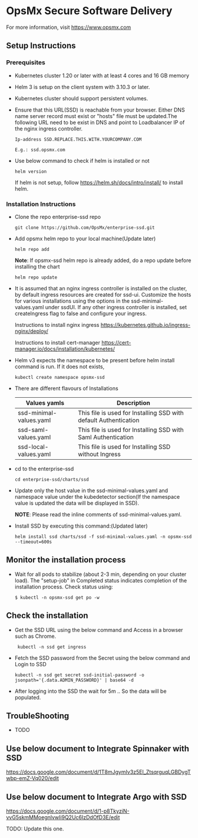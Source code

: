 # OpsMx Secure Software Delivery
For more information, visit https://www.opsmx.com

## Setup Instructions

### Prerequisites

- Kubernetes cluster 1.20 or later with at least 4 cores and 16 GB memory
- Helm 3 is setup on the client system with 3.10.3 or later.
- Kubernetes cluster should support persistent volumes.
- Ensure that this URL(SSD) is reachable from your browser. Either DNS name server record must exist or "hosts" file must be updated.The following URL need to be exist in DNS and point to Loadbalancer IP of the nginx ingress controller.

	```console
	Ip-address SSD.REPLACE.THIS.WITH.YOURCOMPANY.COM
	```
	`E.g.: ssd.opsmx.com`
- Use below command to check if helm is installed or not
        
   ```console
   helm version
   ```
  If helm is not setup, follow <https://helm.sh/docs/intro/install/> to install helm.

### Installation Instructions

- Clone the repo enterprise-ssd repo
  
   ```console
   git clone https://github.com/OpsMx/enterprise-ssd.git
   ```
- Add opsmx helm repo to your local machine(Update later)

   ```console
   helm repo add
   ```
  **Note**: If opsmx-ssd helm repo is already added, do a repo update before installing the chart

   ```console
   helm repo update
   ```
- It is assumed that an nginx ingress controller is installed on the cluster, by default ingress resources are created for ssd-ui. Customize the hosts for various installations using the options in the ssd-minimal-values.yaml under ssdUI. If any other ingress controller is installed, set createIngress flag to false and configure your ingress.

  Instructions to install nginx ingress
  https://kubernetes.github.io/ingress-nginx/deploy/

  Instructions to install cert-manager
  https://cert-manager.io/docs/installation/kubernetes/

- Helm v3 expects the namespace to be present before helm install command is run. If it does not exists,

  ```console
  kubectl create namespace opsmx-ssd
  ```
- There are different flavours of Installations

    Values yamls    | Description 
  --------------| ----------- 
  ssd-minimal-values.yaml | This file is used for Installing SSD with default Authentication
  ssd-saml-values.yaml | This file is used for Installing SSD with Saml Authentication
  ssd-local-values.yaml | This file is used for Installing SSD without Ingress

- cd to the enterprise-ssd

  ```console
  cd enterprise-ssd/charts/ssd
  ```

- Update only the host value in the ssd-minimal-values.yaml and namespace value under the kubedetector section(If the namespace value is updated the data will be displayed in SSD).

  **NOTE**: Please read the inline comments of ssd-minimal-values.yaml.

- Install SSD by executing this command:(Updated later)

   ```console
   helm install ssd charts/ssd -f ssd-minimal-values.yaml -n opsmx-ssd --timeout=600s
   ```

## Monitor the installation process
- Wait for all pods to stabilize (about 2-3 min, depending on your cluster load). The "setup-job" in Completed status indicates completion of the installation process. Check status using:

    ```console
    $ kubectl -n opsmx-ssd get po -w
    ```

## Check the installation

- Get the SSD URL using the below command and Access in a browser such as Chrome.
   
  ```console
   kubectl -n ssd get ingress
  ````

- Fetch the SSD password from the Secret using the below command and Login to SSD

  ```console 
  kubectl -n ssd get secret ssd-initial-password -o jsonpath='{.data.ADMIN_PASSWORD}' | base64 -d
  ````
- After logging into the SSD the wait for 5m .. So the data will be populated.

## TroubleShooting

- TODO

## Use below document to Integrate Spinnaker with SSD

 https://docs.google.com/document/d/1T8mJgymIv3z5EI_ZtsqrguqLGBDygTwbp-emZ-Vq020/edit

## Use below document to Integrate Argo with SSD

 https://docs.google.com/document/d/1-p8TkyziN-vvG5skmMMoegnlvwIi9Q2Uc6IzDdOfD3E/edit

 TODO: Update this one.
